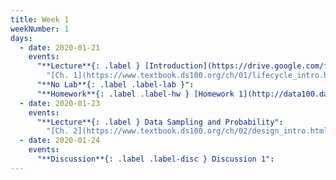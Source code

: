 ```yaml
---
title: Week 1
weekNumber: 1
days:
  - date: 2020-01-21
    events:
      "**Lecture**{: .label } [Introduction](https://drive.google.com/file/d/13a80KfptueWk8VeFggbuw3C4bENTrZyi/view) ([webcast](https://www.youtube.com/watch?v=hKkPhqUcb0c))":
        "[Ch. 1](https://www.textbook.ds100.org/ch/01/lifecycle_intro.html)"
      "**No Lab**{: .label .label-lab }":
      "**Homework**{: .label .label-hw } [Homework 1](http://data100.datahub.berkeley.edu/hub/user-redirect/git-sync?repo=https://github.com/DS-100/sp20&subPath=hw/hw1/) (due Jan. 27)":
  - date: 2020-01-23
    events:
      "**Lecture**{: .label } Data Sampling and Probability":
        "[Ch. 2](https://www.textbook.ds100.org/ch/02/design_intro.html)"
  - date: 2020-01-24
    events:
      "**Discussion**{: .label .label-disc } Discussion 1":
---
```

<script src="../assets/js/highlight.js"></script>

